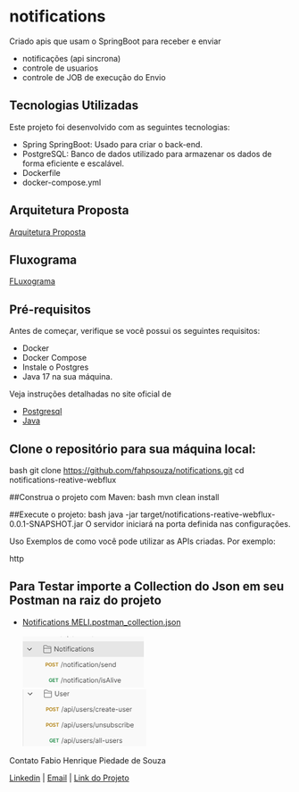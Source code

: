# notifications
Criado apis que usam o SpringBoot para receber e enviar 
- notificações (api sincrona)
- controle de usuarios
- controle de JOB de execução do Envio

## Tecnologias Utilizadas
Este projeto foi desenvolvido com as seguintes tecnologias:

- Spring SpringBoot: Usado para criar o back-end.
- PostgreSQL: Banco de dados utilizado para armazenar os dados de forma eficiente e escalável.
- Dockerfile
- docker-compose.yml

## Arquitetura Proposta
[Arquitetura Proposta](https://github.com/fahpsouza/notifications/blob/main/docs/Notifications%20App.pptx)

## Fluxograma
[FLuxograma](https://github.com/fahpsouza/notifications/blob/main/docs/arquitetura_proposta.drawio)

## Pré-requisitos
Antes de começar, verifique se você possui os seguintes requisitos:
- Docker
- Docker Compose
- Instale o Postgres
- Java 17 na sua máquina. 

Veja instruções detalhadas no site oficial de 
- [Postgresql](https://www.enterprisedb.com/downloads/postgres-postgresql-downloads) <br>
- [Java](https://www.java.com/en/download/help/download_options.html)

## Clone o repositório para sua máquina local:
bash
git clone https://github.com/fahpsouza/notifications.git
cd notifications-reative-webflux

##Construa o projeto com Maven:
bash
mvn clean install

##Execute o projeto:
bash
java -jar target/notifications-reative-webflux-0.0.1-SNAPSHOT.jar
O 
servidor iniciará na porta definida nas configurações.

Uso
Exemplos de como você pode utilizar as APIs criadas. Por exemplo:

http
## Para Testar importe a Collection do Json em seu Postman na raiz do projeto
- [Notifications MELI.postman_collection.json](https://github.com/fahpsouza/notifications/blob/main/Notifications%20MELI.postman_collection.json) <br><br>
![/notification](https://github.com/fahpsouza/notifications/blob/main/docs/notification_endpoints.png "/notification") <br>
![/api/users](https://github.com/fahpsouza/notifications/blob/main/docs/user_endpoints.png "/api/users") <br>

Contato
Fabio Henrique Piedade de Souza

[Linkedin](https://www.linkedin.com/in/fabio-h-p-de-souza) | 
[Email](fabio.henrique.psouza@gmail.com) | 
[Link do Projeto](https://github.com/fahpsouza/notifications)